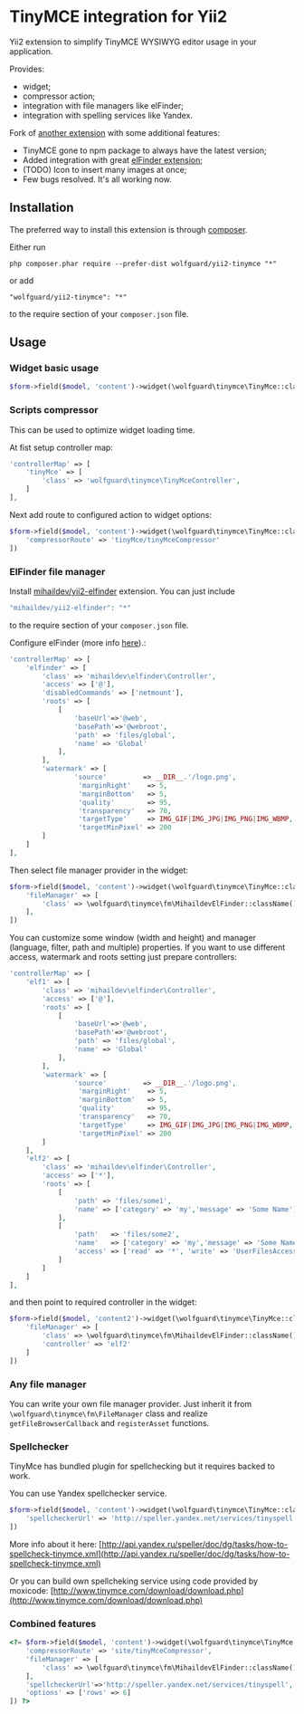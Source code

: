 TinyMCE integration for Yii2
============================
Yii2 extension to simplify TinyMCE WYSIWYG editor usage in your application.

Provides:

* widget;
* compressor action;
* integration with file managers like elFinder;
* integration with spelling services like Yandex.

Fork of [another extension](https://github.com/zxbodya/yii2-tinymce) with some additional features:
* TinyMCE gone to npm package to always have the latest version;
* Added integration with great [elFinder extension](https://github.com/MihailDev/yii2-elfinder);
* (TODO) Icon to insert many images at once;
* Few bugs resolved. It's all working now.

Installation
------------
The preferred way to install this extension is through [composer](https://getcomposer.org/).

Either run

`php composer.phar require --prefer-dist wolfguard/yii2-tinymce "*"`

or add

`"wolfguard/yii2-tinymce": "*"`

to the require section of your `composer.json` file.

Usage
-----

### Widget basic usage

```php
$form->field($model, 'content')->widget(\wolfguard\tinymce\TinyMce::className())
```

### Scripts compressor

This can be used to optimize widget loading time.

At fist setup controller map:

```php
'controllerMap' => [
    'tinyMce' => [
        'class' => 'wolfguard\tinymce\TinyMceController',
    ]
],
```

Next add route to configured action to widget options:

```php
$form->field($model, 'content')->widget(\wolfguard\tinymce\TinyMce::className(), [
    'compressorRoute' => 'tinyMce/tinyMceCompressor'
])
```

### ElFinder file manager 
Install [mihaildev/yii2-elfinder](https://github.com/MihailDev/yii2-elfinder) extension. You can just include

```php
"mihaildev/yii2-elfinder": "*"
```
to the require section of your `composer.json` file.

Configure elFinder (more info [here](https://github.com/MihailDev/yii2-elfinder)).:

```php
'controllerMap' => [
    'elfinder' => [
        'class' => 'mihaildev\elfinder\Controller',
        'access' => ['@'],
        'disabledCommands' => ['netmount'],
        'roots' => [
            [
                'baseUrl'=>'@web',
                'basePath'=>'@webroot',
                'path' => 'files/global',
                'name' => 'Global'
            ],
        ],
        'watermark' => [
                'source'         => __DIR__.'/logo.png',
                 'marginRight'    => 5,
                 'marginBottom'   => 5,
                 'quality'        => 95,
                 'transparency'   => 70,
                 'targetType'     => IMG_GIF|IMG_JPG|IMG_PNG|IMG_WBMP,
                 'targetMinPixel' => 200
        ]
    ]
],
```

Then select file manager provider in the widget:

```php
$form->field($model, 'content')->widget(\wolfguard\tinymce\TinyMce::className(), [
    'fileManager' => [
        'class' => \wolfguard\tinymce\fm\MihaildevElFinder::className()
    ],
])
```

You can customize some window (width and height) and manager (language, filter, path and multiple) properties. If you want to use different access, watermark and roots setting just prepare controllers:

```php
'controllerMap' => [
    'elf1' => [
        'class' => 'mihaildev\elfinder\Controller',
        'access' => ['@'],
        'roots' => [
            [
                'baseUrl'=>'@web',
                'basePath'=>'@webroot',
                'path' => 'files/global',
                'name' => 'Global'
            ],
        ],
        'watermark' => [
                'source'         => __DIR__.'/logo.png',
                 'marginRight'    => 5,
                 'marginBottom'   => 5,
                 'quality'        => 95,
                 'transparency'   => 70,
                 'targetType'     => IMG_GIF|IMG_JPG|IMG_PNG|IMG_WBMP,
                 'targetMinPixel' => 200
        ]
    ],
    'elf2' => [
        'class' => 'mihaildev\elfinder\Controller',
        'access' => ['*'],
        'roots' => [
            [
                'path' => 'files/some1',
                'name' => ['category' => 'my','message' => 'Some Name']
            ],
            [
                'path'   => 'files/some2',
                'name'   => ['category' => 'my','message' => 'Some Name'],
                'access' => ['read' => '*', 'write' => 'UserFilesAccess']
            ]
        ]
    ]
],
```

and then point to required controller in the widget:

```php
$form->field($model, 'content2')->widget(\wolfguard\tinymce\TinyMce::className(), [
    'fileManager' => [
        'class' => \wolfguard\tinymce\fm\MihaildevElFinder::className(),
        'controller' => 'elf2'
    ]
])
```

### Any file manager

You can write your own file manager provider.
Just inherit it from `\wolfguard\tinymce\fm\FileManager` class and realize `getFileBrowserCallback` and `registerAsset` functions.

### Spellchecker 
TinyMce has bundled plugin for spellchecking but it requires backed to work.

You can use Yandex spellchecker service.

```php
$form->field($model, 'content')->widget(\wolfguard\tinymce\TinyMce::className(), [
    'spellcheckerUrl' => 'http://speller.yandex.net/services/tinyspell'
])
```

More info about it here: 
[http://api.yandex.ru/speller/doc/dg/tasks/how-to-spellcheck-tinymce.xml](http://api.yandex.ru/speller/doc/dg/tasks/how-to-spellcheck-tinymce.xml)

Or you can build own spellcheking service using code provided by moxicode:
[http://www.tinymce.com/download/download.php](http://www.tinymce.com/download/download.php)

### Combined features

```php
<?= $form->field($model, 'content')->widget(\wolfguard\tinymce\TinyMce::className(), [
    'compressorRoute' => 'site/tinyMceCompressor',
    'fileManager' => [
        'class' => \wolfguard\tinymce\fm\MihaildevElFinder::className()
    ],
    'spellcheckerUrl'=>'http://speller.yandex.net/services/tinyspell',
    'options' => ['rows' => 6]
]) ?>
```
